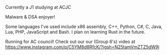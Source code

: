 Currently a J1 studying at ACJC

Malware & DSA enjoyer!

Some languages I've used include x86 assembly, C++, Python, C#, C, Java, Lua, PHP, JavaScript and Bash. I plan on learning Rust in the future.


Running for AC council! Check out our our (Group 6's) video at https://www.instagram.com/p/C5YM8d8RfcK/?igsh=N25tamVmZTZ5dW9j

<!---
isaaacayz/isaaacayz is a ✨ special ✨ repository because its `README.md` (this file) appears on your GitHub profile.
You can click the Preview link to take a look at your changes.
--->
